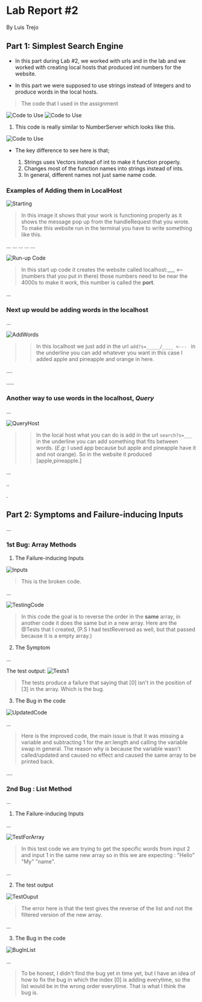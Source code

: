 # Lab Report #2 
By Luis Trejo 

## Part 1: Simplest Search Engine 

- In this part during Lab #2, we worked with urls and in the lab and we worked with creating local hosts that produced int numbers for the website. 

- In this part we were supposed to use strings instead of Integers and to produce words in the local hosts.

> The code that I used in the assignment

![Code to Use](StringEngine(Pt.1).png)
![Code to Use](StringEngine(Pt.2).png)

1. This code is really similar to NumberServer which looks like this.

![Code to Use](NumberServer.png)


- The key difference to see here is that;
    
    1. Strings uses Vectors instead of int to make it function properly.
    2. Changes most of the function names into strings instead of ints.
    3. In general, different names not just same name code.


### Examples of Adding them in LocalHost 

![Starting](StartHost.png)


> In this image it shows that your work is functioning properly as it shows the message pop up from the handleRequest that you wrote. To make this website run in the terminal you have to write something like this.

...
...
...
...
...

![Run-up Code](StartupTerm.png)




> In this start up code it creates the website called localhost:___ <--(numbers that you put in there) those numbers need to be near the 4000s to make it work, this number is called the **port**.

... 

### Next up would be **adding words** in the localhost 

...

![AddWords](AddingintoHost.png)

>> In this localhost we just add in the url 
`add?s=_____/____ <--- ` in the underline you can add whatever you want in this case I added apple and pineapple and orange in here.

....


.....
### Another way to use words in the localhost, *Query*

...

![QueryHost](QueryHost.png)

>> In the local host what you can do is add in the url `search?s=___` in the underline you can add something that fits between words. (*E.g*: I used app because but apple and pineapple have it and not orange). So in the website it produced [apple,pineapple.]



...

..

.


## Part 2: Symptoms and Failure-inducing Inputs 


... 

### 1st Bug: **Array Methods**



1. The Failure-inducing Inputs

![Inputs](WrongCodeforArrays.png)

> This is the broken code.


...

![TestingCode](TestCode.png)





> In this code the goal is to reverse the order in the **same** array, in another code it does the same but in a new array. Here are the @Tests that I created, (P.S I had testReversed as well, but that passed because it is a empty array.)

2. The Symptom

...

The test output:
![Tests1](TestOutput.png)

> The tests produce a failure that saying that [0] isn't in the position of [3] in the array. Which is the bug.


3. The Bug in the code 

![UpdatedCode](FixedCodeForArray.png)

...

> Here is the improved code, the main issue is that it was missing a variable and subtracting 1 for the arr.length and calling the variable swap in general. The reason why is because the variable wasn't called/updated and caused no effect and caused the same array to be printed back.



....



### 2nd Bug : **List Method**

...

1. The Failure-inducing Inputs

...

![TestForArray](TestcodeforArray.png)

> In this test code we are trying to get the specific words from input 2 and input 1 in the same new array so in this we are expecting : "Hello" "My" "name".


...

2. The test output

![TestOuput](ListOutputTest.png)

> The error here is that the test gives the reverse of the list and not the filtered version of the new array.



...



3. The Bug in the code


![BugInList](BrokenCodeforList.png)

...

> To be honest, I didn't find the bug yet in time yet, but I have an idea of how to fix the bug in which the index [0] is adding everytime, so the list would be in the wrong order everytime. That is what I think the bug is.